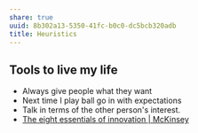 ```yaml
---
share: true
uuid: 8b302a13-5350-41fc-b0c0-dc5bcb320adb
title: Heuristics
---
```

## Tools to live my life

*   Always give people what they want
*   Next time I play ball go in with expectations
*   Talk in terms of the other person's interest.
*   [The eight essentials of innovation | McKinsey](https://www.mckinsey.com/business-functions/strategy-and-corporate-finance/our-insights/the-eight-essentials-of-innovation)